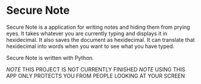# Secure Note

Secure Note is a application for writing notes and hiding them from prying eyes.
It takes whatever you are currently typing and displays it in hexidecimal.
It also saves the document as hexidecimal.
It can translate that hexidecimal into words when you want to see what you have typed.

Secure Note is written with Python.

*NOTE* THIS PROJECT IS NOT CURRENTLY FINISHED
*NOTE* USING THIS APP ONLY PROTECTS YOU FROM PEOPLE LOOKING AT YOUR SCREEN
